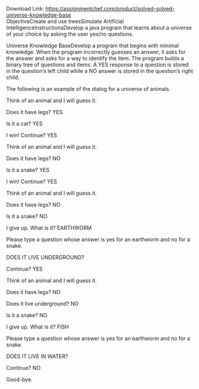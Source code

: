 Download Link: https://assignmentchef.com/product/solved-solved-universe-knowledge-base
<br>
ObjectiveCreate and use treesSimulate Artificial IntelligenceInstructionsDevelop a java program that learns about a universe of your choice by asking the user yes/no questions.

Universe Knowledge BaseDevelop a program that begins with minimal knowledge. When the program incorrectly guesses an answer, it asks for the answer and asks for a way to identify the item. The program builds a binary tree of questions and items. A YES response to a question is stored in the question’s left child while a NO answer is stored in the question’s right child.

The following is an example of the dialog for a universe of animals.

Think of an animal and I will guess it.

Does it have legs? YES

Is it a cat? YES

I win! Continue? YES

Think of an animal and I will guess it.

Does it have legs? NO

Is it a snake? YES

I win! Continue? YES

Think of an animal and I will guess it.

Does it have legs? NO

Is it a snake? NO

I give up. What is it? EARTHWORM

Please type a question whose answer is yes for an earthworm and no for a snake.

DOES IT LIVE UNDERGROUND?

Continue? YES

Think of an animal and I will guess it.

Does it have legs? NO

Does it live underground? NO

Is it a snake? NO

I give up. What is it? FISH

Please type a question whose answer is yes for an earthworm and no for a snake.

DOES IT LIVE IN WATER?

Continue? NO

Good-bye.